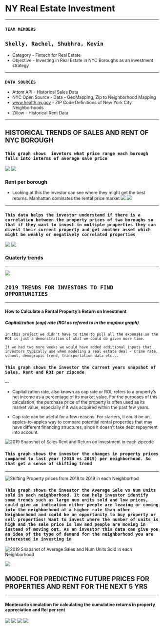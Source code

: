 # NY Real Estate Investment 
---
### `TEAM MEMBERS`

`Shelly, Rachel, Shubhra, Kevin`
---

- Category - Fintech for Real Estate
- Objective - Investing in Real Estate in NYC Boroughs as an investment strategy

---
### `DATA SOURCES`

- Attom API - Historical Sales Data 
- NYC Open Source - Data - GeoMapping, Zip to Neighborhood Mapping
- www.health.ny.gov - ZIP Code Definitions of New York City Neighborhoods
- Zillow - Historical Rent Data
---


## HISTORICAL TRENDS OF SALES AND RENT OF NYC BOROUGH

### `This graph shows  invetors what price range each borough falls into interms of average sale price`
![](images/AvgSalesperBorough.png)
![](images/AvgSalePerBoroughPerYear.png)
### Rent per borough
- Looking at this the investor can see where they might get the best returns. Manhattan dominates the rental price market
![](images/AvgRentPerBorough.png)
![](images/AvgRentPerBoroughPerYear.png)

---
### `This data helps the investor understand if there is a correlation between the property prices of two boroughs so that if they want to invest in multiple properties they can divest their current property and get another asset which might be weakly or negatively correlated properties`

![](images/SalesCorrelationBetweenBorough.png)
![](images/RentCorrelationBetweenBoroughs.png)
### Quaterly trends
---
![](images/SaleAndRentPricesEveryQuarter.png)

## `2019 TRENDS FOR INVESTORS TO FIND OPPORTUNITIES`
---

#### How to Calculate a Rental Property’s Return on Investment

##### Capitalization (cap) rate (ROI as refered to in the mapbox graph)

`In this project we didn't have to time to pull all the expenses so the ROI is just a demonstration of what we could do given more time.`

`If we had two more weeks we would have added additional inputs that investors typically use when modeling a real estate deal - Crime rate, school, demograpic trend, transportation data etc...`

### `This graph shows the investor the current years snapshot of Sales, Rent and ROI per zipcode`
--
- Capitalization rate, also known as cap rate or ROI, refers to a property’s net income as a percentage of its market value. For the purposes of this calculation, the purchase price of the property is often used as its market value, especially if it was acquired within the past few years.

- Cap rate can be useful for a few reasons. For starters, it could be an apples-to-apples way to compare potential rental properties that may have different financing structures, since it doesn’t take debt repayment into account.

![2019 Snapshot of Sales Rent and Return on Investment in each zipcode](images/sales_rent_roi.png)


### `This graph shows the investor the changes in property prices compared to last year (2018 vs 2019) per neighborhood. So that get a sense of shifting trend`
---
![Shifting Property prices from 2018 to 2019 in each Neighborhod](images/YOYSalesChange.png)



### `This graph shows the investor the Average Sale vs Num Units sold in each neighborhood. It can help investor identify some trends such as large num units sold and low prices, could give an indication either people are leaving or coming into the neighborhood at a higher rate than other Neighborhood and could be an opportunity to buy property or sell properties! Want to invest where the number of units is high and the sale price is low and people are moving in instead of moving out. As an investor this data can give you an idea of the type of demand for the neighborhood you are interested in investing in`

![2019 Snapshot of Average Sales and Num Units Sold in each Neighborhood](images/AvgSalesandUnits.png)


![](images/2019SalesPerBorough.png)



## MODEL FOR PREDICTING FUTURE PRICES FOR PROPERTIES AND RENT FOR THE NEXT 5 YRS
---
#### Montecarlo simulation for calculating the cumulative returns in property appreciation and Roi per rent 
![](images/Salesmontecarlosimulationsforfuturepricecalculations.png)
![](images/Rentmontecarlosimulationsforfuturepricecalculations.png)
![](images/ConfidenceIntervalSalesPrices.png)
![](images/ConfidenceIntervalRentPrices.png)

